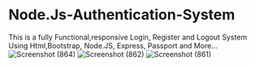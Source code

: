 # Node.Js-Authentication-System

This is a fully Functional,responsive Login, Register and Logout System Using Html,Bootstrap, Node.JS, Express, Passport and More...
![Screenshot (864)](https://user-images.githubusercontent.com/96018983/196746670-4e8186e3-21df-41ce-ac90-84668095d4b3.png)
![Screenshot (862)](https://user-images.githubusercontent.com/96018983/196746701-9c7eed65-0eb0-4170-a375-a5ff9b7a8170.png)
![Screenshot (861)](https://user-images.githubusercontent.com/96018983/196746748-9c29baf5-7e26-47a5-9149-621aa2a9e614.png)
